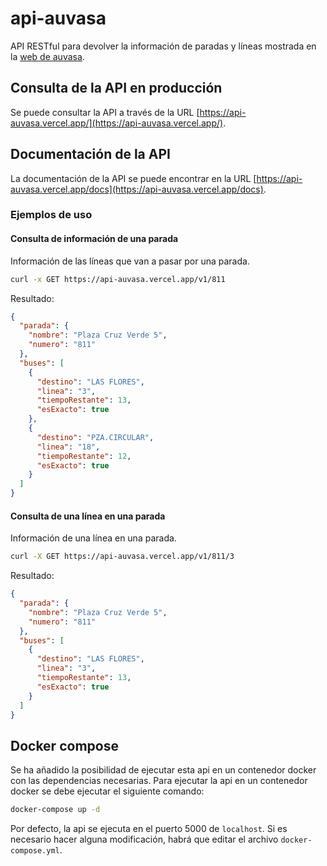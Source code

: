 # api-auvasa

API RESTful para devolver la información de paradas y líneas mostrada en la [web de auvasa](https://auvasa.es/).

## Consulta de la API en producción

Se puede consultar la API a través de la URL [https://api-auvasa.vercel.app/](https://api-auvasa.vercel.app/).

## Documentación de la API

La documentación de la API se puede encontrar en la URL [https://api-auvasa.vercel.app/docs](https://api-auvasa.vercel.app/docs).

### Ejemplos de uso

#### Consulta de información de una parada

Información de las líneas que van a pasar por una parada.

```bash
curl -x GET https://api-auvasa.vercel.app/v1/811
```

Resultado:

```json
{
  "parada": {
    "nombre": "Plaza Cruz Verde 5",
    "numero": "811"
  },
  "buses": [
    {
      "destino": "LAS FLORES",
      "linea": "3",
      "tiempoRestante": 13,
      "esExacto": true
    },
    {
      "destino": "PZA.CIRCULAR",
      "linea": "18",
      "tiempoRestante": 12,
      "esExacto": true
    }
  ]
}
```

#### Consulta de una línea en una parada

Información de una línea en una parada.

```bash
curl -X GET https://api-auvasa.vercel.app/v1/811/3
```

Resultado:

```json
{
  "parada": {
    "nombre": "Plaza Cruz Verde 5",
    "numero": "811"
  },
  "buses": [
    {
      "destino": "LAS FLORES",
      "linea": "3",
      "tiempoRestante": 13,
      "esExacto": true
    }
  ]
}
```

## Docker compose

Se ha añadido la posibilidad de ejecutar esta api en un contenedor docker con las dependencias necesarias. Para ejecutar la api en un contenedor docker se debe ejecutar el siguiente comando:

```bash
docker-compose up -d
```

Por defecto, la api se ejecuta en el puerto 5000 de `localhost`. Si es necesario hacer alguna modificación, habrá que editar el archivo `docker-compose.yml`.
